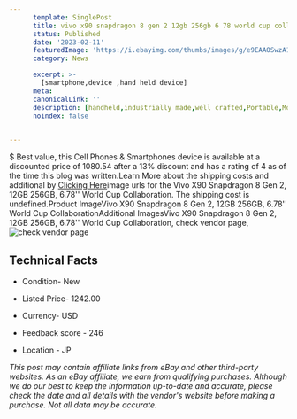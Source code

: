 ```yaml
---
      template: SinglePost
      title: vivo x90 snapdragon 8 gen 2 12gb 256gb 6 78 world cup collaboration
      status: Published
      date: '2023-02-11'
      featuredImage: 'https://i.ebayimg.com/thumbs/images/g/e9EAAOSwzA1j3Zf5/s-l225.jpg'
      category: News

      excerpt: >-
        [smartphone,device ,hand held device]
      meta:
      canonicalLink: ''
      description: [handheld,industrially made,well crafted,Portable,Mobile,Compact,Convenient,Lightweight,Maneuverable,Man-portable,Miniature,Carriable,Hand-held,Light,Holdable,Transportable,Mobile device,Pocket-sized,On-the-go,Wireless,Cordless,Compact size,Convenient size, smartphone,device ,hand held device]
      noindex: false

        
---
```

$
    Best value, this Cell Phones & Smartphones device is available at a discounted price of 1080.54 after a 13% discount and has a rating of 4 as of the time this blog was written.Learn More about the shipping costs and additional by [Clicking Here](https://www.ebay.com/itm/134404469406?hash=item1f4b21729e%3Ag%3Ae9EAAOSwzA1j3Zf5&amdata=enc%3AAQAHAAAA4NKWbY2tcWKJOat68seASJS6uEWWTvdtBMzoGttlU2g16lqh0xIA1o0cUFX%2FhQLIc3u%2BjCfU7CsxD8Xa1vyzReOQY8RQQPOt%2B2XgJNOo7b4fS8FX891847f%2FYUHLwC4DSx2VZO8zvVfizQAfc1HtlOo2gF%2FYdThl83q4KqOzZKQQOwul2pd8ZJ8N71V4fTS8YAy9pJded87jISKUM83XSdmWR2h5bwRWWHXBpMUuOOa2Ydu4nvB1ltCrQkJvVBQLFh6lyJgMWUjErcrKfLF6o1QGNh9fwH3ePb4F8V%2F%2BlU9x&mkevt=1&mkcid=1&mkrid=711-53200-19255-0&campid=%253CePNCampaignId%253E&customid=%253CreferenceId%253E&toolid=10049)image urls for the Vivo X90 Snapdragon 8 Gen 2, 12GB 256GB, 6.78'' World Cup Collaboration. The shipping cost is undefined.Product ImageVivo X90 Snapdragon 8 Gen 2, 12GB 256GB, 6.78'' World Cup CollaborationAdditional ImagesVivo X90 Snapdragon 8 Gen 2, 12GB 256GB, 6.78'' World Cup Collaboration, check vendor page, ![check vendor page](https://origin-galleryplus.ebayimg.com/ws/web/134404469406_2_0_1/225x225.jpg,https://origin-galleryplus.ebayimg.com/ws/web/134404469406_3_0_1/225x225.jpg,https://origin-galleryplus.ebayimg.com/ws/web/134404469406_4_0_1/225x225.jpg,https://origin-galleryplus.ebayimg.com/ws/web/134404469406_5_0_1/225x225.jpg,https://origin-galleryplus.ebayimg.com/ws/web/134404469406_6_0_1/225x225.jpg)
    
    

 ## Technical Facts 



     
      

 - Condition- New 


      

 - Listed Price- 1242.00 


      

 - Currency- USD 


      

 - Feedback score - 246 


      

 - Location - JP 


      
      

 *_This post may contain affiliate links from eBay and other third-party websites. As an eBay affiliate, we earn from qualifying purchases. Although we do our best to keep the information up-to-date and accurate, please check the date and all details with the vendor's website before making a purchase. Not all data may be accurate._*



    
    
    
    
    